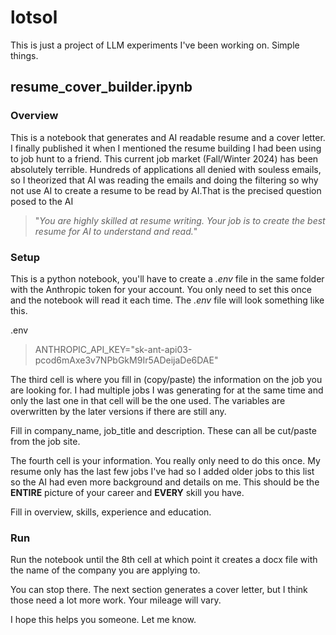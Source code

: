 # lotsol

This is just a project of LLM experiments I've been working on. Simple things.

## resume_cover_builder.ipynb

### Overview

This is a notebook that generates and AI readable resume and a cover letter. I finally published it when I mentioned the resume building I had been using to job hunt to a friend. This current job market (Fall/Winter 2024) has been absolutely terrible. Hundreds of applications all denied with souless emails, so I theorized that AI was reading the emails and doing the filtering so why not use AI to create a resume to be read by AI.That is the precised question posed to the AI 

> "_You are highly skilled at resume writing. Your job is to create the best resume for AI to understand and read._"

### Setup

This is a python notebook, you'll have to create a _.env_ file in the same folder with the Anthropic token for your account. You only need to set this once and the notebook will read it each time. The _.env_ file will look something like this.

.env

> ANTHROPIC_API_KEY="sk-ant-api03-pcod6mAxe3v7NPbGkM9Ir5ADeijaDe6DAE"

The third cell is where you fill in (copy/paste) the information on the job you are looking for. I had multiple jobs I was generating for at the same time and only the last one in that cell will be the one used. The variables are overwritten by the later versions if there are still any.

Fill in company_name, job_title and description. These can all be cut/paste from the job site.

The fourth cell is your information. You really only need to do this once. My resume only has the last few jobs I've had so I added older jobs to this list so the AI had even more background and details on me. This should be the **ENTIRE** picture of your career and **EVERY** skill you have.

Fill in overview, skills, experience and education.

### Run

Run the notebook until the 8th cell at which point it creates a docx file with the name of the company you are applying to.

You can stop there. The next section generates a cover letter, but I think those need a lot more work. Your mileage will vary.

I hope this helps you someone. Let me know.